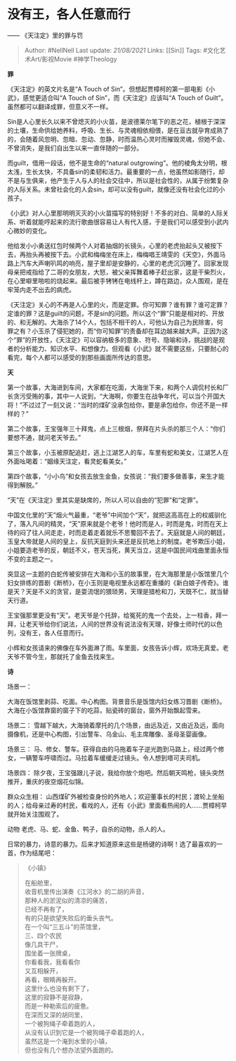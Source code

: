 # 没有王，各人任意而行 
—— 《天注定》里的罪与罚

> Author: #NellNell 
Last update: *21/08/2021* 
Links: [[Sin]]
Tags: #文化艺术Art/影视Movie #神学Theology 

**罪**

《天注定》的英文片名是“A Touch of Sin”。但想起贾樟柯的第一部电影《小武》，感觉更适合叫“A Touch of Sin”，而《天注定》应该叫“A Touch of Guilt”。虽然都可以翻译成罪，但意义不一样。

Sin是人心里长久以来不曾熄灭的小火苗，是波德莱尔笔下的恶之花，植根于深深的土壤，生命供给她养料，呼吸、生长、与灵魂相依相偎，是在亘古就孕育成熟了的，会随着风忽明、忽暗、忽动、忽静，时而温热心灵时而摧毁灵魂，但她不会、不曾消失，是我们自出生以来一直伴随的一部分。

而guilt，借用一段话，他不是生命的“natural outgrowing”。他的棱角太分明，根太浅，生长太快，不具备sin的柔韧和活力。最重要的一点，他虽然如影随行，却不是与生俱来，他产生于人与人的社会交往中，所以是社会性的，从属于纷繁复杂的人际关系。未曾社会化的人会sin，却可以没有guilt，就像还没有社会化过的小孩子。

《小武》对人心里那明明灭灭的小火苗描写的特别好！不多的对白、简单的人际关系、听着就能哼起来的流行歌曲很容易让人有代入感，于是我们可以感受到小武内心微妙的变化。

他给发小小勇送红包时候两个人对着抽烟的长镜头，心里的老虎抬起头又被按下去，再抬头再被按下去。小武和梅梅坐在床上，梅梅唱王靖雯的《天空》，外面马路上汽车大声喇叭鸣的响亮，屋子里却是安静的，心里的老虎沉沉睡了。回家发现母亲把戒指给了二哥的女朋友，大怒，被父亲挥舞着棒子赶出家，这是干柴烈火，在心里噼里啪啦的烧起来。最后被手铐铐在电线杆上，蹲在路边，众人围观，是在牢笼内走不出去的病虎。

《天注定》关心的不再是人心里的火，而是定罪。你可知罪？谁有罪？谁可定罪？定谁的罪？这是guilt的问题，不是sin的问题。所以这个“罪”只能是相对的、开放的、和无解的。大海杀了14个人，包括不相干的人，可他认为自己为民除害，何罪之有？小玉杀了侵犯她的，而“你可知罪”的责备却在耳边越来越大声。正因为这个“罪”的开放性，《天注定》可以容纳极多的意象、符号、隐喻和诗，挑战的是观者的分析能力、知识水平、和想像力。但观看《小武》就不需要这些，只要耐心的看完，每个人都可以感受的到那些画面所传达的意思。

**天**

第一个故事，大海进到车间，大家都在吃面，大海坐下来，和两个人调侃村长和厂长贪污受贿的事，其中一人说到，“大海啊，你要生在战争年代，可以当个开国大将！”不过过了一刻又说：“当时的煤矿没承包给你，要是承包给你，你还不是一样样的？”

第二个故事，王宝强年三十拜鬼，点上三根烟，祭拜在片头杀的那三个人：“你们要想不通，就问老天爷去。”

第三个故事，小玉被原配追赶，逃上江湖艺人的车，车里有蛇和美女，江湖艺人在外面吆喝着：“姻缘天注定，看灵蛇看美女。”

第四个故事，“小小鸟”和女孩去放生金鱼，女孩说：“我们要多做善事，来生才能得到解脱。”

“天”在《天注定》里其实是缺席的，所以人可以自由的“犯罪”和“定罪”。

中国文化里的“天”烟火气最重，“老爷”中间加个“天”，就把这高高在上的权威驯化了，落入凡间的精灵，“天”原来就是个老爷！他时而是人，时而是鬼，时而在天上待的闷了往人间走走，时而走着走着就乐不思蜀回不去了。天庭就是人间的朝廷，玉皇大帝就是人间的皇上，反抗天庭到头来还是反抗地上的制度。老爷欺压小姐，小姐要造老爷的反，朝廷不义，苍天当死，黄天当立，这是中国民间戏曲里面永恒不变的主题之一。

突显这一主题的白蛇传被安排在大海和小玉的故事里，在大海那里是小饭馆里几个妇女排练的晋剧《断桥》，在小玉则是电视里永远都在重播的《新白娘子传奇》。谁是天？天是不义的贪官，是耍流氓的猥琐男，天理是猎枪和刀，天既不仁，就当替天行道。

王宝强那里更没有“天”。老天爷是个托辞，给冤死的鬼一个去处，上一柱香，拜一拜，让老天爷给你们说法，人间的世界没有说法没有天理，好像士师时代的以色列，没有王，各人任意而行。

小辉和女孩请来的佛像在车外面淋了雨。车里面，女孩告诉小辉，欢场无真爱。老天爷不管今生，那就托了金鱼去找来生。

**诗**

场景一：

大海在饭馆里剥蒜、吃面。中心构图。背景音乐是饭馆内妇女练习晋剧《断桥》。大海在小饭馆靠窗的窗子下的吃蒜，贴瓷砖的窗台，窗外开始飘起雪来。

场景二： 雪越下越大，大海骑着摩托的几个场景，由远及近，又由近及远，面向摄像机，还是中心构图，引出警车、乌金山、毛主席雕像、圣母圣婴画像。

场景三： 马、修女、警车。获得自由的马拖着车子逆光跑到马路上，经过两个修女，一辆警车呼啸而过。马拉着车缓缓走过镜头。令人想到塔可夫司机。

场景四： 除夕夜，王宝强跟儿子说，我给你放个炮吧。然后朝天鸣枪，镜头突然推开，重庆的夜空烟花似锦。

群众众生相： 山西煤矿外被检查身份的外地人；欢迎董事长的村民；渡轮上坐船的人；给母亲过寿的村民，看戏的人，还有《小武》里面看热闹的人……贾樟柯早就开始关注围观了。

动物 老虎、马、蛇、金鱼、鸭子，自杀的动物，杀人的人。

日常的暴力，诗意的暴力。后来才知道原来这些是杨键的诗啊！选了最喜欢的一首，作为结尾吧：

> 《小镇》  
>   
> 在船舱里，  
> 收音机里传出演奏《江河水》的二胡的声音，  
> 那种人的淤泥似的清凉的痛苦，  
> 已经不再有了，  
> 有的只是欲望失败后的垂头丧气。  
> 在一个叫“三五斗”的茶馆里，  
> 三、四个农民  
> 像几具干尸，  
> 围坐着一张牌桌，  
> 你看看我，我看看你  
> 又互相躲开，  
> 再看，眼睛再躲开。  
> 这里什么也没有剩下了，  
> 这里的寂静不是寂静，  
> 而是一种勒索后的疲惫。  
> 在深而又深的胡同里，  
> 一个被狗绳子牵着跑的人，  
> 从没有认识到它是一个被狗绳子牵着跑的人，  
> 虽然这是一个淹到水里的小镇，  
> 但也没有几个想办法望外面跑的。